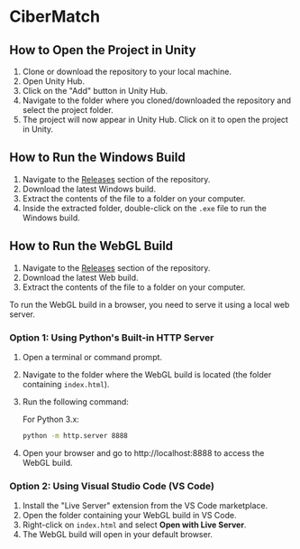 # CiberMatch

## How to Open the Project in Unity

1. Clone or download the repository to your local machine.
2. Open Unity Hub.
3. Click on the "Add" button in Unity Hub.
4. Navigate to the folder where you cloned/downloaded the repository and select the project folder.
5. The project will now appear in Unity Hub. Click on it to open the project in Unity.

## How to Run the Windows Build

1. Navigate to the [Releases](https://github.com/santinocasolati/CiberMatch/releases) section of the repository.
2. Download the latest Windows build.
3. Extract the contents of the file to a folder on your computer.
4. Inside the extracted folder, double-click on the `.exe` file to run the Windows build.

## How to Run the WebGL Build

1. Navigate to the [Releases](https://github.com/santinocasolati/CiberMatch/releases) section of the repository.
2. Download the latest Web build.
3. Extract the contents of the file to a folder on your computer.

To run the WebGL build in a browser, you need to serve it using a local web server.

### Option 1: Using Python's Built-in HTTP Server

1. Open a terminal or command prompt.
2. Navigate to the folder where the WebGL build is located (the folder containing `index.html`).
3. Run the following command:
   
   For Python 3.x:
   ```bash
   python -m http.server 8888
   ```
   
4. Open your browser and go to http://localhost:8888 to access the WebGL build.

### Option 2: Using Visual Studio Code (VS Code)

1. Install the "Live Server" extension from the VS Code marketplace.
2. Open the folder containing your WebGL build in VS Code.
3. Right-click on `index.html` and select **Open with Live Server**.
4. The WebGL build will open in your default browser.
